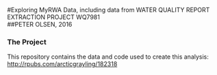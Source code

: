 #Exploring MyRWA Data, including data from WATER QUALITY REPORT EXTRACTION PROJECT WQ7981  
##PETER OLSEN, 2016


### The Project
This repository contains the data and code used to create this analysis:
http://rpubs.com/arcticgrayling/182318


